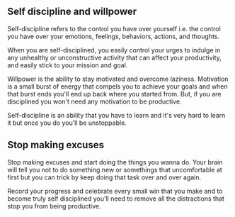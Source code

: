 ## Self discipline and willpower

Self-discipline refers to the control you have over yourself i.e. the control you have over your emotions, feelings, behaviors, actions, and thoughts.

When you are self-disciplined, you easily control your urges to indulge in any unhealthy or unconstructive activity that can affect your productivity, and easily stick to your mission and goal.

Willpower is the ability to stay motivated and overcome laziness. Motivation is a small burst of energy that compels you to achieve your goals and when that burst ends you'll end up back where you started from. But, if you are disciplined you won't need any motivation to be productive.

Self-discipline is an ability that you have to learn and it's very hard to learn it but once you do you'll be unstoppable.

## Stop making excuses

Stop making excuses and start doing the things you wanna do. Your brain will tell you not to do something new or somethings that uncomfortable at first but you can trick by keep doing that task over and over again.

Record your progress and celebrate every small win that you make and to become truly self disciplined you'll need to remove all the distractions that stop you from being productive.